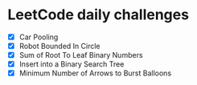 # LeetCode daily challenges

- [x] Car Pooling
- [x] Robot Bounded In Circle
- [x] Sum of Root To Leaf Binary Numbers
- [x] Insert into a Binary Search Tree
- [x] Minimum Number of Arrows to Burst Balloons
